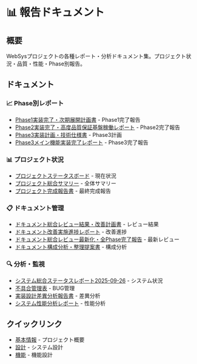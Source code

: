 # 📊 報告ドキュメント

## 概要
WebSysプロジェクトの各種レポート・分析ドキュメント集。プロジェクト状況・品質・性能・Phase別報告。

## ドキュメント

### 📈 Phase別レポート
- [Phase1実装完了・次期展開計画書](Phase1実装完了・次期展開計画書.md) - Phase1完了報告
- [Phase2実装完了・高度品質保証基盤稼働レポート](Phase2実装完了・高度品質保証基盤稼働レポート.md) - Phase2完了報告
- [Phase3実装計画・技術仕様書](Phase3実装計画・技術仕様書.md) - Phase3計画
- [Phase3メイン機能実装完了レポート](Phase3メイン機能実装完了レポート.md) - Phase3完了報告

### 📊 プロジェクト状況
- [プロジェクトステータスボード](プロジェクトステータスボード.md) - 現在状況
- [プロジェクト総合サマリー](プロジェクト総合サマリー.md) - 全体サマリー
- [プロジェクト完成報告書](プロジェクト完成報告書.md) - 最終完成報告

### 📋 ドキュメント管理
- [ドキュメント総合レビュー結果・改善計画書](ドキュメント総合レビュー結果・改善計画書.md) - レビュー結果
- [ドキュメント改善実施進捗レポート](ドキュメント改善実施進捗レポート.md) - 改善進捗
- [ドキュメント総合レビュー最新化・全Phase完了報告](ドキュメント総合レビュー最新化・全Phase完了報告.md) - 最新レビュー
- [ドキュメント構成分析・整理提案書](ドキュメント構成分析・整理提案書.md) - 構成分析

### 🔍 分析・監視
- [システム総合ステータスレポート2025-09-26](システム総合ステータスレポート2025-09-26.md) - システム状況
- [不具合管理表](不具合管理表.md) - BUG管理
- [実装設計差異分析報告書](実装設計差異分析報告書.md) - 差異分析
- [システム性能分析レポート](システム性能分析レポート.md) - 性能分析

## クイックリンク
- [基本情報](../基本/) - プロジェクト概要
- [設計](../設計/) - システム設計
- [機能](../機能/) - 機能設計
